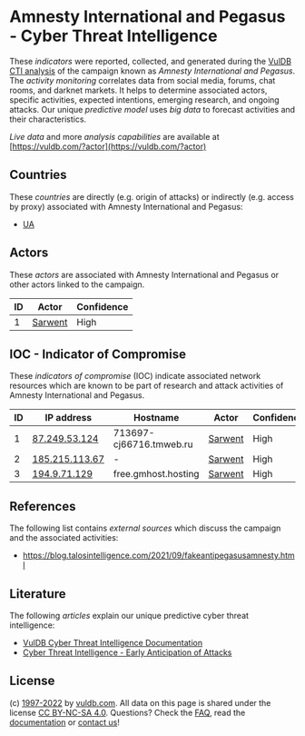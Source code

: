 # Amnesty International and Pegasus - Cyber Threat Intelligence

These _indicators_ were reported, collected, and generated during the [VulDB CTI analysis](https://vuldb.com/?kb.cti) of the campaign known as _Amnesty International and Pegasus_. The _activity monitoring_ correlates data from social media, forums, chat rooms, and darknet markets. It helps to determine associated actors, specific activities, expected intentions, emerging research, and ongoing attacks. Our unique _predictive model_ uses _big data_ to forecast activities and their characteristics.

_Live data_ and more _analysis capabilities_ are available at [https://vuldb.com/?actor](https://vuldb.com/?actor)

## Countries

These _countries_ are directly (e.g. origin of attacks) or indirectly (e.g. access by proxy) associated with Amnesty International and Pegasus:

* [UA](https://vuldb.com/?country.ua)

## Actors

These _actors_ are associated with Amnesty International and Pegasus or other actors linked to the campaign.

ID | Actor | Confidence
-- | ----- | ----------
1 | [Sarwent](https://vuldb.com/?actor.sarwent) | High

## IOC - Indicator of Compromise

These _indicators of compromise_ (IOC) indicate associated network resources which are known to be part of research and attack activities of Amnesty International and Pegasus.

ID | IP address | Hostname | Actor | Confidence
-- | ---------- | -------- | ----- | ----------
1 | [87.249.53.124](https://vuldb.com/?ip.87.249.53.124) | 713697-cj66716.tmweb.ru | [Sarwent](https://vuldb.com/?actor.sarwent) | High
2 | [185.215.113.67](https://vuldb.com/?ip.185.215.113.67) | - | [Sarwent](https://vuldb.com/?actor.sarwent) | High
3 | [194.9.71.129](https://vuldb.com/?ip.194.9.71.129) | free.gmhost.hosting | [Sarwent](https://vuldb.com/?actor.sarwent) | High

## References

The following list contains _external sources_ which discuss the campaign and the associated activities:

* https://blog.talosintelligence.com/2021/09/fakeantipegasusamnesty.html

## Literature

The following _articles_ explain our unique predictive cyber threat intelligence:

* [VulDB Cyber Threat Intelligence Documentation](https://vuldb.com/?kb.cti)
* [Cyber Threat Intelligence - Early Anticipation of Attacks](https://www.scip.ch/en/?labs.20201022)

## License

(c) [1997-2022](https://vuldb.com/?kb.changelog) by [vuldb.com](https://vuldb.com/?kb.about). All data on this page is shared under the license [CC BY-NC-SA 4.0](https://creativecommons.org/licenses/by-nc-sa/4.0/). Questions? Check the [FAQ](https://vuldb.com/?kb.faq), read the [documentation](https://vuldb.com/?kb) or [contact us](https://vuldb.com/?contact)!
